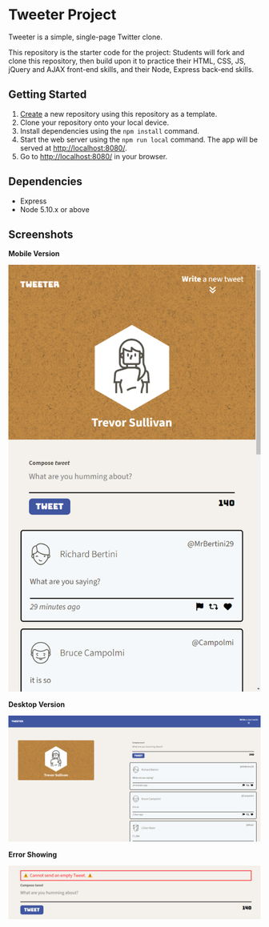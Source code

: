 # Tweeter Project

Tweeter is a simple, single-page Twitter clone.

This repository is the starter code for the project: Students will fork and clone this repository, then build upon it to practice their HTML, CSS, JS, jQuery and AJAX front-end skills, and their Node, Express back-end skills.

## Getting Started

1. [Create](https://docs.github.com/en/repositories/creating-and-managing-repositories/creating-a-repository-from-a-template) a new repository using this repository as a template.
2. Clone your repository onto your local device.
3. Install dependencies using the `npm install` command.
3. Start the web server using the `npm run local` command. The app will be served at <http://localhost:8080/>.
4. Go to <http://localhost:8080/> in your browser.

## Dependencies

- Express
- Node 5.10.x or above


## Screenshots

<b>Mobile Version</b>

!["Mobile Version"](https://github.com/TrevorJohnSullivan/tweeter/blob/master/docs/mobilecap.png)

<b>Desktop Version</b>

!["Desktop Version"](https://github.com/TrevorJohnSullivan/tweeter/blob/master/docs/desktopcap.png)

<b>Error Showing</b>

!["Error Showing"](https://github.com/TrevorJohnSullivan/tweeter/blob/master/docs/errorcap.png)